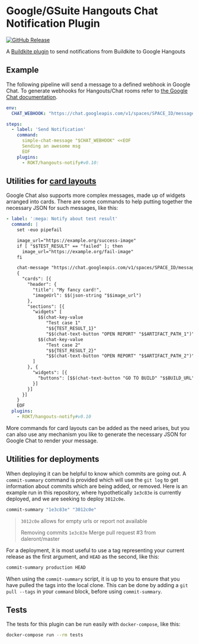 # Google/GSuite Hangouts Chat Notification Plugin

[![GitHub Release](https://img.shields.io/github/v/release/ROKT/hangouts-notify-buildkite-plugin.svg)](https://github.com/ROKT/hangouts-notify-buildkite-plugin/releases)

A [Buildkite plugin](https://buildkite.com/docs/agent/v3/plugins) to send notifications from Buildkite to Google Hangouts

## Example

The following pipeline will send a message to a defined webhook in Google Chat. To generate webhooks for Hangouts/Chat rooms refer to [the Google Chat documentation][webhooks].

```yaml
env:
  CHAT_WEBHOOK: "https://chat.googleapis.com/v1/spaces/SPACE_ID/messages?key=LONG_COMPLICATED_WEBHOOK_KEY&token=LONG_COMPLICATED_TOKEN"

steps:
  - label: 'Send Notification'
    command:
      simple-chat-message "$CHAT_WEBHOOK" <<EOF
      Sending an awesome msg
      EOF
    plugins:
      - ROKT/hangouts-notify#v0.10:
```

[webhooks]: https://developers.google.com/hangouts/chat/quickstart/incoming-bot-python#step_1_register_the_incoming_webhook

## Utilities for [card layouts][cards]

Google Chat also supports more complex messages, made up of widgets arranged into cards. There are some commands to help putting together the necessary JSON for such messages, like this:

```yaml
- label: ':mega: Notify about test result'
  command: |
    set -euo pipefail

    image_url="https://example.org/success-image"
    if [ "$$TEST_RESULT" == "failed" ]; then
      image_url="https://example.org/fail-image"
    fi

    chat-message "https://chat.googleapis.com/v1/spaces/SPACE_ID/messages?key=LONG_COMPLICATED_WEBHOOK_KEY&token=LONG_COMPLICATED_TOKEN" <<EOF
    {
      "cards": [{
        "header": {
          "title": "My fancy card!",
          "imageUrl": $$(json-string "$$image_url")
        },
        "sections": [{
          "widgets" [
            $$(chat-key-value
               "Test case 1"
               "$${TEST_RESULT_1}"
               "$$(chat-text-button "OPEN REPORT" "$$ARTIFACT_PATH_1")"),
            $$(chat-key-value
               "Test case 2"
               "$${TEST_RESULT_2}"
               "$$(chat-text-button "OPEN REPORT" "$$ARTIFACT_PATH_2")")
          ]
        }, {
          "widgets": [{
            "buttons": [$$(chat-text-button "GO TO BUILD" "$$BUILD_URL")]
          }]
        }]
      }]
    }
    EOF
  plugins:
    - ROKT/hangouts-notify#v0.10
```

More commands for card layouts can be added as the need arises, but you can also use any mechanism you like to generate the necessary JSON for Google Chat to render your message.

[cards]: https://developers.google.com/hangouts/chat/reference/message-formats/cards

## Utilities for deployments

When deploying it can be helpful to know which commits are going out. A `commit-summary` command is provided which will use the `git log` to get information about commits which are being added, or removed. Here is an example run in this repository, where hypothetically `1e3c83e` is currently deployed, and we are seeking to deploy `3012c0e`.

```bash
commit-summary "1e3c83e" "3012c0e"
```

> `3012c0e` allows for empty urls or report not available
>
> Removing commits
> `1e3c83e` Merge pull request #3 from daleront/master

For a deployment, it is most useful to use a tag representing your current release as the first argument, and `HEAD` as the second, like this:

```bash
commit-summary production HEAD
```

When using the `commit-summary` script, it is up to you to ensure that you have pulled the tags into the local clone. This can be done by adding a `git pull --tags` in your `command` block, before using `commit-summary`.

## Tests

The tests for this plugin can be run easily with `docker-compose`, like this:

```bash
docker-compose run --rm tests
```
